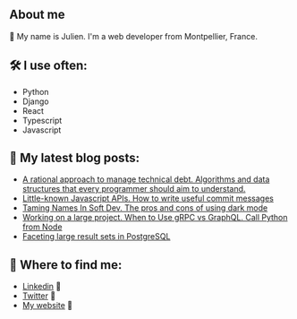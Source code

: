 ## About me

👋 My name is Julien. I'm a web developer from Montpellier, France.

## 🛠️ I use often:

- Python
- Django
- React
- Typescript
- Javascript

## 📝 My latest blog posts:

<!--START_SECTION:feed-->
* [A rational approach to manage technical debt. Algorithms and data structures that every programmer should aim to understand.](https:&#x2F;&#x2F;blog.julienc.net&#x2F;posts&#x2F;manage-technical-debt)
* [Little-known Javascript APIs. How to write useful commit messages](https:&#x2F;&#x2F;blog.julienc.net&#x2F;posts&#x2F;javascript-apis-git-commit-message-template)
* [Taming Names In Soft Dev. The pros and cons of using dark mode](https:&#x2F;&#x2F;blog.julienc.net&#x2F;posts&#x2F;taming-names-in-soft-dev-dark-mode)
* [Working on a large project. When to Use gRPC vs GraphQL. Call Python from Node](https:&#x2F;&#x2F;blog.julienc.net&#x2F;posts&#x2F;grpc-graphql-node-python)
* [Faceting large result sets in PostgreSQL](https:&#x2F;&#x2F;blog.julienc.net&#x2F;posts&#x2F;faceting-large-result-sets-in-postgresql)
<!--END_SECTION:feed-->

## 📍 Where to find me:

- [Linkedin](https://www.linkedin.com/in/juliencortesi/) 👔
- [Twitter](https://twitter.com/serializers) 💬
- [My website](https://www.julienc.net) 🔗